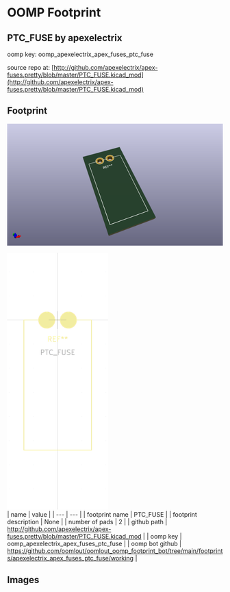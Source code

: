 # OOMP Footprint  
## PTC_FUSE  by apexelectrix  
  
oomp key: oomp_apexelectrix_apex_fuses_ptc_fuse  
  
source repo at: [http://github.com/apexelectrix/apex-fuses.pretty/blob/master/PTC_FUSE.kicad_mod](http://github.com/apexelectrix/apex-fuses.pretty/blob/master/PTC_FUSE.kicad_mod)  
## Footprint  
  
[![working_kicad_pcb_3d.png](working_kicad_pcb_3d_600.png)](working_kicad_pcb_3d.png)  
  
[![working.png](working_600.png)](working.png)  
| name | value | 
| --- | --- | 
| footprint name | PTC_FUSE | 
| footprint description | None | 
| number of pads | 2 | 
| github path | http://github.com/apexelectrix/apex-fuses.pretty/blob/master/PTC_FUSE.kicad_mod | 
| oomp key | oomp_apexelectrix_apex_fuses_ptc_fuse | 
| oomp bot github | https://github.com/oomlout/oomlout_oomp_footprint_bot/tree/main/footprints/apexelectrix_apex_fuses_ptc_fuse/working | 
## Images  
